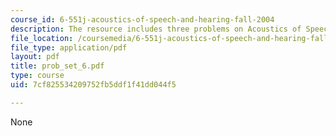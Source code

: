 ```yaml
---
course_id: 6-551j-acoustics-of-speech-and-hearing-fall-2004
description: The resource includes three problems on Acoustics of Speech and Hearing.
file_location: /coursemedia/6-551j-acoustics-of-speech-and-hearing-fall-2004/7cf825534209752fb5ddf1f41dd044f5_prob_set_6.pdf
file_type: application/pdf
layout: pdf
title: prob_set_6.pdf
type: course
uid: 7cf825534209752fb5ddf1f41dd044f5

---
```

None
